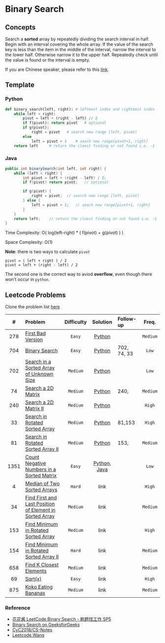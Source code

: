 # Binary Search

## Concepts

Search a **sorted** array by repeatedly dividing the search interval in half. Begin with an interval covering the whole array. If the value of the search key is less than the item in the middle of the interval, narrow the interval to the lower half. Otherwise narrow it to the upper half. Repeatedly check until the value is found or the interval is empty.

If you are Chinese speaker, please refer to this [link](https://www.youtube.com/watch?v=v57lNF2mb_s).

## Template

### Python

```python
def binary_search(left, right): # leftmost index and rightmost index
    while left < right:
        pivot = left + (right - left) // 2
        if f(pivot): return pivot   # optional
        if g(pivot):
            right = pivot   # search new range [left, pivot)
        else
            left = pivot + 1    # seach new range[pivot+1, right]
    return left     # return the cloest finding or not found i.e. -1
```

### Java

```java
public int binarySearch(int left, int right) {
    while (left < right) {
        int pivot = left + (right - left) / 2;
        if f(pivot) return pivot;   // optional

        if g(pivot) {
            right = pivot;  // search new range [left, pivot)
        } else {
            left = pivot + 1;   // seach new range[pivot+1, right]
        }
    }
    return left;    // return the cloest finding or not found i.e. -1
}

```

Time Complexity: O( log(left-right) \* ( f(pivot) + g(pivot) ) )

Space Complexity: O(1)

**Note**: there is two ways to calculate `pivot`

```
pivot = ( left + right ) / 2
pivot = left + (right - left) / 2
```

The second one is the correct way to aviod **overflow**, even though there won't occur in `python`.

## Leetcode Problems

Clone the problem list [here](https://leetcode.com/list/xicd2ynj)

|  #   | Problem                                                                                                                                           | Difficulty |                                 Solution                                  | Follow-up   |  Freq.   |
| :--: | :------------------------------------------------------------------------------------------------------------------------------------------------ | :--------: | :-----------------------------------------------------------------------: | :---------- | :------: |
| 278  | [First Bad Version](https://leetcode.com/problems/first-bad-version/)                                                                             |   `Easy`   |             [Python](./python/binarySearch_1stBadVersion.py)              |             | `Medium` |
| 704  | [Binary Search](https://leetcode.com/problems/binary-search/)                                                                                     |   `Easy`   |                    [Python](./python/binarySearch.py)                     | 702, 74, 33 |  `Low`   |
| 702  | [Search in a Sorted Array of Unknown Size](https://leetcode.com/problems/search-in-a-sorted-array-of-unknown-size/)                               |  `Medium`  |              [Python](./python/binarySearch_unknown_size.py)              |             |  `Low`   |
|  74  | [Search a 2D Matrix](https://leetcode.com/problems/search-a-2d-matrix/)                                                                           |  `Medium`  |                 [Python](./python/binarySearch_matrix.py)                 | 240,        | `Medium` |
| 240  | [Search a 2D Matrix II](https://leetcode.com/problems/search-a-2d-matrix-ii/)                                                                     |  `Medium`  |                [Python](./python/binarySearch_matrixII.py)                |             |  `High`  |
|  33  | [Search in Rotated Sorted Array](https://leetcode.com/problems/search-in-rotated-sorted-array/)                                                   |  `Medium`  |             [Python](./python/binarySearch_rotated_array.py)              | 81,153      |  `High`  |
|  81  | [Search in Rotated Sorted Array II](https://leetcode.com/problems/search-in-rotated-sorted-array-ii/)                                             |  `Medium`  |            [Python](./python/binarySearch_rotated_arrayII.py)             | 153,        | `Medium` |
| 1351 | [Count Negative Numbers in a Sorted Matrix](https://leetcode.com/problems/count-negative-numbers-in-a-sorted-matrix/)                             |   `Easy`   | [Python](./python/count_negatives.py), [Java](./java/CountNegatives.java) |             |  `Low`   |
|  4   | [Median of Two Sorted Arrays](https://leetcode.com/problems/median-of-two-sorted-arrays/)                                                         |   `Hard`   |                                   link                                    |             |  `High`  |
|  34  | [Find First and Last Position of Element in Sorted Array](https://leetcode.com/problems/find-first-and-last-position-of-element-in-sorted-array/) |  `Medium`  |                                   link                                    |             | `Medium` |
| 153  | [Find Minimum in Rotated Sorted Array](https://leetcode.com/problems/find-minimum-in-rotated-sorted-array/)                                       |  `Medium`  |                                   link                                    |             |  `High`  |
| 154  | [Find Minimum in Rotated Sorted Array II](https://leetcode.com/problems/find-minimum-in-rotated-sorted-array-ii/)                                 |   `Hard`   |                                   link                                    |             | `Medium` |
| 658  | [Find K Closest Elements](https://leetcode.com/problems/find-k-closest-elements/)                                                                 |  `Medium`  |                                   link                                    |             | `Medium` |
|  69  | [Sqrt(x)](https://leetcode.com/problems/sqrtx/)                                                                                                   |   `Easy`   |                                   link                                    |             |  `High`  |
| 875  | [Koko Eating Bananas](https://leetcode.com/problems/koko-eating-bananas/)                                                                         |  `Medium`  |                                   link                                    |             | `Medium` |

### Reference

- [花花酱 LeetCode Binary Search - 刷题找工作 SP5](https://zxi.mytechroad.com/blog/sp/sp5-binary-search/)
- [Binary Search on GeeksforGeeks](https://www.geeksforgeeks.org/binary-search/)
- [CyC2018/CS-Notes](https://github.com/CyC2018/CS-Notes/blob/master/notes/Leetcode%20题解%20-%20二分查找.md)
- [Leetcode.Wang](https://leetcode.wang)
